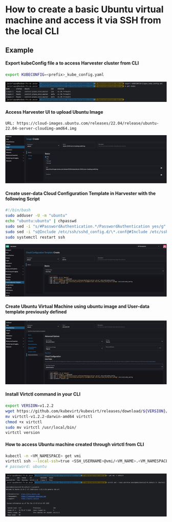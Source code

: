 # How to create a basic Ubuntu virtual machine and access it via SSH from the local CLI

## Example

#### Export kubeConfig file a to access Harvester cluster from CLI

```bash
export KUBECONFIG=<prefix>_kube_config.yaml
```
![](../images/VM_SETUP_AND_SSH_LOGIN_1.png)

#### Access Harvester UI to upload Ubuntu Image

```console
URL: https://cloud-images.ubuntu.com/releases/22.04/release/ubuntu-22.04-server-cloudimg-amd64.img
```
![](../images/VM_SETUP_AND_SSH_LOGIN_2.png)

#### Create user-data Cloud Configuration Template in Harvester with the following Script

```bash
#!/bin/bash
sudo adduser -U -m "ubuntu"
echo "ubuntu:ubuntu" | chpasswd
sudo sed -i "s/#PasswordAuthentication.*/PasswordAuthentication yes/g" /etc/ssh/sshd_config
sudo sed -i "s@Include /etc/ssh/sshd_config.d/\*.conf@#Include /etc/ssh/sshd_config.d/*.conf@g" /etc/ssh/sshd_config
sudo systemctl restart ssh
```
![](../images/VM_SETUP_AND_SSH_LOGIN_3.png)

#### Create Ubuntu Virtual Machine using ubuntu image and User-data template previously defined

![](../images/VM_SETUP_AND_SSH_LOGIN_4.png)

#### Install Virtctl command in your CLI

```bash
export VERSION=v1.2.2
wget https://github.com/kubevirt/kubevirt/releases/download/${VERSION}/virtctl-${VERSION}-darwin-amd64
mv virtctl-v1.2.2-darwin-amd64 virtctl
chmod +x virtctl
sudo mv virtctl /usr/local/bin/
virtctl version
```

#### How to access Ubuntu machine created through virtctl from CLI 

```bash
kubectl -n <VM_NAMESPACE> get vmi
virtctl ssh --local-ssh=true <SSH_USERNAME>@vmi/<VM_NAME>.<VM_NAMESPACE>
# password: ubuntu
```

![](../images/VM_SETUP_AND_SSH_LOGIN_5.png)
